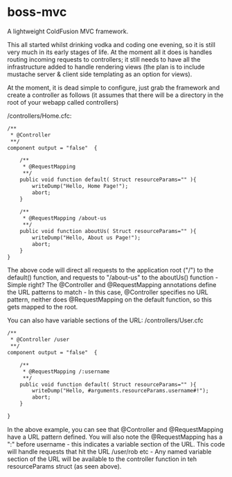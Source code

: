 boss-mvc
========

A lightweight ColdFusion MVC framework.

This all started whilst drinking vodka and coding one evening, so it is still very much in its early stages of life. At the moment all it does is handles routing incoming requests to controllers; it still needs to have all the infrastructure added to handle rendering views (the plan is to include mustache server & client side templating as an option for views).

At the moment, it is dead simple to configure, just grab the framework and create a controller as follows (it assumes that there will be a directory in the root of your webapp called controllers)

/controllers/Home.cfc:
```coldfusion
/**
 * @Controller
 **/
component output = "false"  {

	/**
	 * @RequestMapping
	 **/
	public void function default( Struct resourceParams="" ){
		writeDump("Hello, Home Page!");
		abort;
	}
	
	/**
	 * @RequestMapping /about-us
	 **/
	public void function aboutUs( Struct resourceParams="" ){
		writeDump("Hello, About us Page!");
		abort;
	}
}
```

The above code will direct all requests to the application root ("/") to the default() function, and requests to "/about-us" to the aboutUs() function - Simple right?  The @Controller and @RequestMapping annotations define the URL patterns to match - In this case, @Controller specifies no URL pattern, neither does @RequestMapping on the default function, so this gets mapped to the root.

You can also have variable sections of the URL:
/controllers/User.cfc
```coldfusion
/**
 * @Controller /user
 **/
component output = "false"  {

	/**
	 * @RequestMapping /:username
	 **/
	public void function default( Struct resourceParams="" ){
		writeDump("Hello, #arguments.resourceParams.username#!");
		abort;
	}

}
```

In the above example, you can see that @Controller and @RequestMapping have a URL pattern defined. You will also note the @RequestMapping has a ":" before username - this indicates a variable section of the URL. This code will handle requests that hit the URL /user/rob etc - Any named variable section of the URL will be available  to the controller function in teh resourceParams struct (as seen above). 
